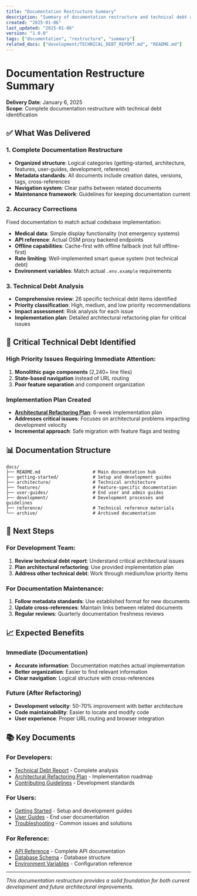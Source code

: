 ```yaml
---
title: "Documentation Restructure Summary"
description: "Summary of documentation restructure and technical debt analysis delivery"
created: "2025-01-06"
last_updated: "2025-01-06"
version: "1.0.0"
tags: ["documentation", "restructure", "summary"]
related_docs: ["development/TECHNICAL_DEBT_REPORT.md", "README.md"]
---
```


# Documentation Restructure Summary

**Delivery Date**: January 6, 2025  
**Scope**: Complete documentation restructure with technical debt identification

## ✅ What Was Delivered

### **1. Complete Documentation Restructure**
- **Organized structure**: Logical categories (getting-started, architecture, features, user-guides, development, reference)
- **Metadata standards**: All documents include creation dates, versions, tags, cross-references
- **Navigation system**: Clear paths between related documents
- **Maintenance framework**: Guidelines for keeping documentation current

### **2. Accuracy Corrections**
Fixed documentation to match actual codebase implementation:
- **Medical data**: Simple display functionality (not emergency systems)
- **API reference**: Actual OSM proxy backend endpoints
- **Offline capabilities**: Cache-first with offline fallback (not full offline-first)
- **Rate limiting**: Well-implemented smart queue system (not technical debt)
- **Environment variables**: Match actual `.env.example` requirements

### **3. Technical Debt Analysis**
- **Comprehensive review**: 26 specific technical debt items identified
- **Priority classification**: High, medium, and low priority recommendations
- **Impact assessment**: Risk analysis for each issue
- **Implementation plan**: Detailed architectural refactoring plan for critical issues

## 🚨 Critical Technical Debt Identified

### **High Priority Issues Requiring Immediate Attention:**
1. **Monolithic page components** (2,240+ line files)
2. **State-based navigation** instead of URL routing
3. **Poor feature separation** and component organization

### **Implementation Plan Created**
- **[Architectural Refactoring Plan](development/ARCHITECTURAL_REFACTORING_PLAN.md)**: 6-week implementation plan
- **Addresses critical issues**: Focuses on architectural problems impacting development velocity
- **Incremental approach**: Safe migration with feature flags and testing

## 📊 Documentation Structure

```
docs/
├── README.md                    # Main documentation hub
├── getting-started/             # Setup and development guides
├── architecture/                # Technical architecture
├── features/                    # Feature-specific documentation
├── user-guides/                 # End user and admin guides
├── development/                 # Development processes and guidelines
├── reference/                   # Technical reference materials
└── archive/                     # Archived documentation
```

## 🎯 Next Steps

### **For Development Team:**
1. **Review technical debt report**: Understand critical architectural issues
2. **Plan architectural refactoring**: Use provided implementation plan
3. **Address other technical debt**: Work through medium/low priority items

### **For Documentation Maintenance:**
1. **Follow metadata standards**: Use established format for new documents
2. **Update cross-references**: Maintain links between related documents
3. **Regular reviews**: Quarterly documentation freshness reviews

## 📈 Expected Benefits

### **Immediate (Documentation)**
- **Accurate information**: Documentation matches actual implementation
- **Better organization**: Easier to find relevant information
- **Clear navigation**: Logical structure with cross-references

### **Future (After Refactoring)**
- **Development velocity**: 50-70% improvement with better architecture
- **Code maintainability**: Easier to locate and modify code
- **User experience**: Proper URL routing and browser integration

## 📚 Key Documents

### **For Developers:**
- [Technical Debt Report](development/TECHNICAL_DEBT_REPORT.md) - Complete analysis
- [Architectural Refactoring Plan](development/ARCHITECTURAL_REFACTORING_PLAN.md) - Implementation roadmap
- [Contributing Guidelines](development/contributing.md) - Development standards

### **For Users:**
- [Getting Started](getting-started/) - Setup and development guides
- [User Guides](user-guides/) - End user documentation
- [Troubleshooting](user-guides/troubleshooting.md) - Common issues and solutions

### **For Reference:**
- [API Reference](reference/api-reference.md) - Complete API documentation
- [Database Schema](reference/database-schema.md) - Database structure
- [Environment Variables](reference/environment-variables.md) - Configuration reference

---

*This documentation restructure provides a solid foundation for both current development and future architectural improvements.*
